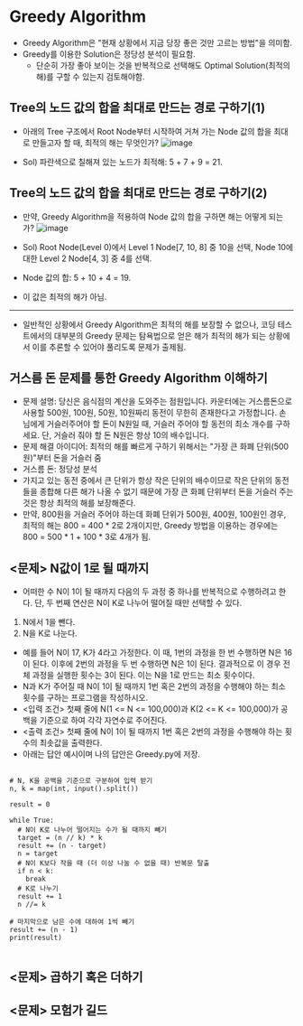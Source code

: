 Greedy Algorithm
=============

* Greedy Algorithm은 "현재 상황에서 지금 당장 좋은 것만 고르는 방법"을 의미함.
* Greedy를 이용한 Solution은 정당성 분석이 필요함.
  * 단순히 가장 좋아 보이는 것을 반복적으로 선택해도 Optimal Solution(최적의 해)를 구할 수 있는지 검토해야함.

Tree의 노드 값의 합을 최대로 만드는 경로 구하기(1)
-------------
* 아래의 Tree 구조에서 Root Node부터 시작하여 거쳐 가는 Node 값의 합을 최대로 만들고자 할 때, 최적의 해는 무엇인가?
![image](https://github.com/yhyim0627/practice/assets/115547566/1cdaa682-a5be-4609-97dd-2423f81fdb44)

 * Sol) 파란색으로 칠해져 있는 노드가 최적해: 5 + 7 + 9 = 21.

Tree의 노드 값의 합을 최대로 만드는 경로 구하기(2)
-------------
* 만약, Greedy Algorithm을 적용하여 Node 값의 합을 구하면 해는 어떻게 되는가?
![image](https://github.com/yhyim0627/practice/assets/115547566/53ae6b0f-4a75-477e-b303-312c5931aac6)

 * Sol) Root Node(Level 0)에서 Level 1 Node[7, 10, 8] 중 10을 선택, Node 10에 대한 Level 2 Node[4, 3] 중 4를 선택.
 * Node 값의 합: 5 + 10 + 4 = 19.
 * 이 값은 최적의 해가 아님.

-------------
* 일반적인 상황에서 Greedy Algorithm은 최적의 해를 보장할 수 없으나, 코딩 테스트에서의 대부분의 Greedy 문제는 탐욕법으로 얻은 해가 최적의 해가 되는 상황에서 이를 추론할 수 있어야 풀리도록 문제가 출제됨.

거스름 돈 문제를 통한 Greedy Algorithm 이해하기
-------------
* 문제 설명: 당신은 음식점의 계산을 도와주는 점원입니다. 카운터에는 거스름돈으로 사용할 500원, 100원, 50원, 10원짜리 동전이 무한히 존재한다고 가정합니다. 손님에게 거슬러주어야 할 돈이 N원일 때, 거슬러 주어야 할 동전의 최소 개수를 구하세요. 단, 거슬러 줘야 할 돈 N원은 항상 10의 배수입니다.
* 문제 해결 아이디어: 최적의 해를 빠르게 구하기 위해서는 "가장 큰 화폐 단위(500원)"부터 돈을 거슬러 줌
* 거스름 돈: 정당성 분석
 * 가지고 있는 동전 중에서 큰 단위가 항상 작은 단위의 배수이므로 작은 단위의 동전들을 종합해 다른 해가 나올 수 없기 때문에 가장 큰 화폐 단위부터 돈을 거슬러 주는 것은 항상 최적의 해를 보장해준다.
 * 만약, 800원을 거슬러 주어야 하는데 화폐 단위가 500원, 400원, 100원인 경우, 최적의 해는 800 = 400 * 2로 2개이지만, Greedy 방법을 이용하는 경우에는 800 = 500 * 1 + 100 * 3로 4개가 됨.


<문제> N값이 1로 될 때까지
-------------
* 어떠한 수 N이 1이 될 때까지 다음의 두 과정 중 하나를 반복적으로 수행하려고 한다. 단, 두 번째 연산은 N이 K로 나누어 떨어질 때만 선택할 수 있다.
 1. N에서 1을 뺀다.
 2. N을 K로 나눈다.

* 예를 들어 N이 17, K가 4라고 가정한다. 이 때, 1번의 과정을 한 번 수행하면 N은 16이 된다. 이후에 2번의 과정을 두 번 수행하면 N은 1이 된다. 결과적으로 이 경우 전체 과정을 실행한 횟수는 3이 된다. 이는 N을 1로 만드는 최소 횟수이다.
* N과 K가 주어질 때 N이 1이 될 때까지 1번 혹은 2번의 과정을 수행해야 하는 최소 횟수를 구하는 프로그램을 작성하시오.
* <입력 조건> 첫째 줄에 N(1 <= N <= 100,000)과 K(2 <= K <= 100,000)가 공백을 기준으로 하여 각각 자연수로 주어진다.
* <출력 조건> 첫째 줄에 N이 1이 될 때까지 1번 혹은 2번의 과정을 수행해야 하는 횟수의 최솟값을 출력한다.
* 아래는 답안 예시이며 나의 답안은 Greedy.py에 저장.
<pre>
<code>
# N, K을 공백을 기준으로 구분하여 입력 받기
n, k = map(int, input().split())

result = 0

while True:
  # N이 K로 나누어 떨어지는 수가 될 때까지 빼기
  target = (n // k) * k
  result += (n - target)
  n = target
  # N이 K보다 작을 때 (더 이상 나눌 수 없을 때) 반복문 탈출
  if n < k:
    break
  # K로 나누기
  result += 1
  n //= k

# 마지막으로 남은 수에 대하여 1씩 빼기
result += (n - 1)
print(result)
</code>
</pre>


<문제> 곱하기 혹은 더하기
-------------

<문제> 모험가 길드
-------------
<pre>
<code>

</code>
</pre>

